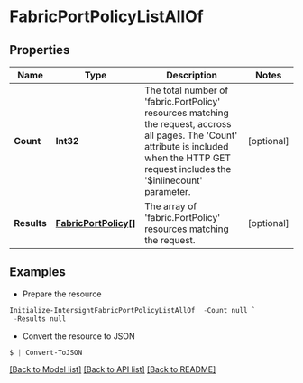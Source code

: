 # FabricPortPolicyListAllOf
## Properties

Name | Type | Description | Notes
------------ | ------------- | ------------- | -------------
**Count** | **Int32** | The total number of &#39;fabric.PortPolicy&#39; resources matching the request, accross all pages. The &#39;Count&#39; attribute is included when the HTTP GET request includes the &#39;$inlinecount&#39; parameter. | [optional] 
**Results** | [**FabricPortPolicy[]**](FabricPortPolicy.md) | The array of &#39;fabric.PortPolicy&#39; resources matching the request. | [optional] 

## Examples

- Prepare the resource
```powershell
Initialize-IntersightFabricPortPolicyListAllOf  -Count null `
 -Results null
```

- Convert the resource to JSON
```powershell
$ | Convert-ToJSON
```

[[Back to Model list]](../README.md#documentation-for-models) [[Back to API list]](../README.md#documentation-for-api-endpoints) [[Back to README]](../README.md)

